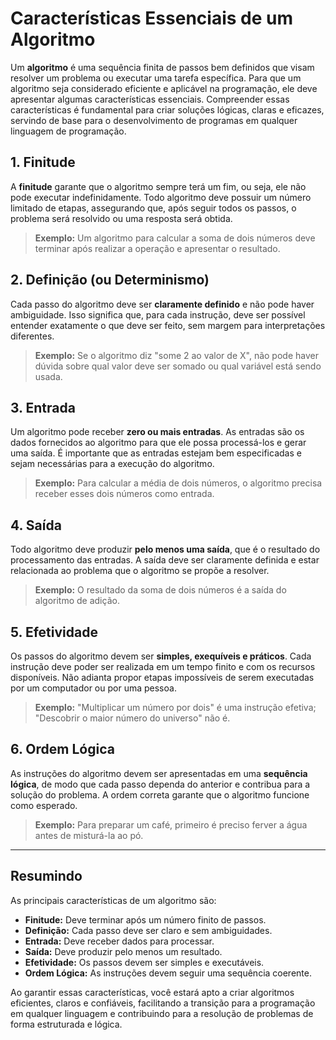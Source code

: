 
# Características Essenciais de um Algoritmo

Um **algoritmo** é uma sequência finita de passos bem definidos que visam resolver um problema ou executar uma tarefa específica. Para que um algoritmo seja considerado eficiente e aplicável na programação, ele deve apresentar algumas características essenciais. Compreender essas características é fundamental para criar soluções lógicas, claras e eficazes, servindo de base para o desenvolvimento de programas em qualquer linguagem de programação.

## 1. Finitude

A **finitude** garante que o algoritmo sempre terá um fim, ou seja, ele não pode executar indefinidamente. Todo algoritmo deve possuir um número limitado de etapas, assegurando que, após seguir todos os passos, o problema será resolvido ou uma resposta será obtida.

> **Exemplo:** Um algoritmo para calcular a soma de dois números deve terminar após realizar a operação e apresentar o resultado.

## 2. Definição (ou Determinismo)

Cada passo do algoritmo deve ser **claramente definido** e não pode haver ambiguidade. Isso significa que, para cada instrução, deve ser possível entender exatamente o que deve ser feito, sem margem para interpretações diferentes.

> **Exemplo:** Se o algoritmo diz "some 2 ao valor de X", não pode haver dúvida sobre qual valor deve ser somado ou qual variável está sendo usada.

## 3. Entrada

Um algoritmo pode receber **zero ou mais entradas**. As entradas são os dados fornecidos ao algoritmo para que ele possa processá-los e gerar uma saída. É importante que as entradas estejam bem especificadas e sejam necessárias para a execução do algoritmo.

> **Exemplo:** Para calcular a média de dois números, o algoritmo precisa receber esses dois números como entrada.

## 4. Saída

Todo algoritmo deve produzir **pelo menos uma saída**, que é o resultado do processamento das entradas. A saída deve ser claramente definida e estar relacionada ao problema que o algoritmo se propõe a resolver.

> **Exemplo:** O resultado da soma de dois números é a saída do algoritmo de adição.

## 5. Efetividade

Os passos do algoritmo devem ser **simples, exequíveis e práticos**. Cada instrução deve poder ser realizada em um tempo finito e com os recursos disponíveis. Não adianta propor etapas impossíveis de serem executadas por um computador ou por uma pessoa.

> **Exemplo:** "Multiplicar um número por dois" é uma instrução efetiva; "Descobrir o maior número do universo" não é.

## 6. Ordem Lógica

As instruções do algoritmo devem ser apresentadas em uma **sequência lógica**, de modo que cada passo dependa do anterior e contribua para a solução do problema. A ordem correta garante que o algoritmo funcione como esperado.

> **Exemplo:** Para preparar um café, primeiro é preciso ferver a água antes de misturá-la ao pó.

---

## Resumindo

As principais características de um algoritmo são:

- **Finitude:** Deve terminar após um número finito de passos.
- **Definição:** Cada passo deve ser claro e sem ambiguidades.
- **Entrada:** Deve receber dados para processar.
- **Saída:** Deve produzir pelo menos um resultado.
- **Efetividade:** Os passos devem ser simples e executáveis.
- **Ordem Lógica:** As instruções devem seguir uma sequência coerente.

Ao garantir essas características, você estará apto a criar algoritmos eficientes, claros e confiáveis, facilitando a transição para a programação em qualquer linguagem e contribuindo para a resolução de problemas de forma estruturada e lógica.
```
